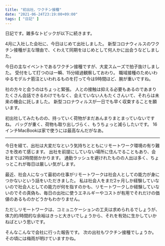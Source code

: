 ```yaml
---
title: "初出社、ワクチン接種"
date: "2021-06-24T23:19:00+09:00"
tags: [ "日記" ]
---
```


日記です。雑多なトピックが以下に続きます。

4月に入社した会社に、今日はじめて出社しました。
新型コロナウィルスのワクチン接種が主な理由で、くわえて同期をはじめとして何人かに出会うなどしました。

今日の主なイベントであるワクチン接種ですが、大変スムーズで拍子抜けしました。
受付をして打つのは一瞬、15分経過観察しておわり。
職域接種のためいわゆるモデルナ筋注といわれるものを打って今は9時間ほど、腕が重いですね。

社の方々と会うのはちょっと緊張。
人との接触は抑える必要もあるのであまりたくさん会話できるわけでもなく、会えていない人もたくさんいて、それらは未来の機会に託しました。
新型コロナウィルスが一日でも早く収束することを願います。

初出社してみたものの、持っていく荷物がまだあんまりまとまっていないですね。
バッグが重く、荷物も取り出しづらく、もうちょっと減らしたいです。 
16インチMacBookは家で使うには最高なんだがなあ。

---

今日を経て、出社は大変だなという気持ちとともにリモートワーク環境の有り難さを改めて感じます。
出社を前提にしていない場所に住んでることもあり、会社までは2時間弱かかります。
通勤ラッシュを避けれたものの人出は多く、ちょっとこれが毎日は厳しい気がします。

最近、社会人になって最初の仕事がリモートワークは社会人としての能力が身につかないという話をいただきました。
私は社会人をまだ2ヶ月しか経験していないので社会人としての能力が何を指すのかも、リモートワークしか経験していないのでその真偽も、毎日の出社に使うエネルギーやコストが有用でそれだけの価値のあるものかどうかもわかりません。

ただしリモートワークは、コミュニケーションの工夫は求められるでしょうが、体力的/時間的な余裕はきっと大きいでしょうから、それを有効に生かしていかねばという思いです。

そんなこんなで会社に行った報告です。
次の出社もワクチン接種でしょうか。
その頃には梅雨が明けていますかね。
